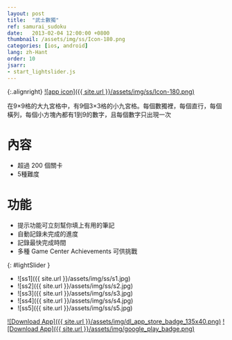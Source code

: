 ```yaml
---
layout: post
title:  "武士數獨"
ref: samurai_sudoku
date:   2013-02-04 12:00:00 +0800
thumbnail: /assets/img/ss/Icon-180.png
categories: [ios, android]
lang: zh-Hant
order: 10
jsarr:
- start_lightslider.js
---
```


{:.alignright}
[![app icon]({{ site.url }}/assets/img/ss/Icon-180.png)][app-link-1]

在9×9格的大九宮格中，有9個3×3格的小九宮格。每個數獨裡，每個直行，每個橫列，每個小方塊內都有1到9的數字，且每個數字只出現一次

# 內容
- 超過 200 個關卡
- 5種難度

# 功能
- 提示功能可立刻幫你填上有用的筆記
- 自動記錄未完成的進度
- 記錄最快完成時間
- 多種 Game Center Achievements 可供挑戰


{: #lightSlider }
*   ![ss1]({{ site.url }}/assets/img/ss/s1.jpg)
*   ![ss2]({{ site.url }}/assets/img/ss/s2.jpg)
*   ![ss3]({{ site.url }}/assets/img/ss/s3.jpg)
*   ![ss4]({{ site.url }}/assets/img/ss/s4.jpg)
*   ![ss5]({{ site.url }}/assets/img/ss/s5.jpg)

[![Download App]({{ site.url }}/assets/img/dl_app_store_badge_135x40.png)][app-link-1]
[![Download App]({{ site.url }}/assets/img/google_play_badge.png)][app-link-a]

[app-link-1]: http://itunes.apple.com/app/id594421598
[app-link-a]: https://play.google.com/store/apps/details?id=com.stanleylam.samuraisudoku
